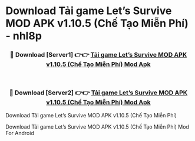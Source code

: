 # Download Tải game Let’s Survive MOD APK v1.10.5 (Chế Tạo Miễn Phí) - nhl8p


<div align="center">
<h3>🔴 Download [Server1] 👉👉 <a href="https://apk-comot.site?title=Tải_game_Let’s_Survive_MOD_APK_v1.10.5_(Chế_Tạo_Miễn_Phí)">Tải game Let’s Survive MOD APK v1.10.5 (Chế Tạo Miễn Phí) Mod Apk</a></h3><br>
<h3>🔴 Download [Server2] 👉👉 <a href="https://apk-comot.site?title=Tải_game_Let’s_Survive_MOD_APK_v1.10.5_(Chế_Tạo_Miễn_Phí)">Tải game Let’s Survive MOD APK v1.10.5 (Chế Tạo Miễn Phí) Mod Apk</a></h3>
</div>



Download Tải game Let’s Survive MOD APK v1.10.5 (Chế Tạo Miễn Phí) 

Download Tải game Let’s Survive MOD APK v1.10.5 (Chế Tạo Miễn Phí) Mod For Android